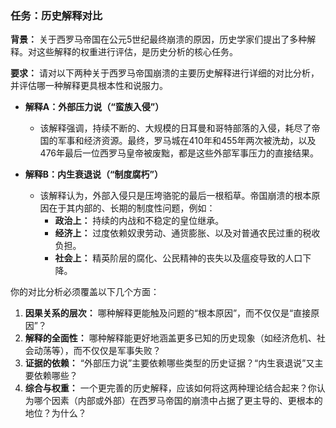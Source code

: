 ### 任务：历史解释对比

**背景：**
关于西罗马帝国在公元5世纪最终崩溃的原因，历史学家们提出了多种解释。对这些解释的权重进行评估，是历史分析的核心任务。

**要求：**
请对以下两种关于西罗马帝国崩溃的主要历史解释进行详细的对比分析，并评估哪一种解释更具根本性和说服力。

*   **解释A：外部压力说（“蛮族入侵”）**
    *   该解释强调，持续不断的、大规模的日耳曼和哥特部落的入侵，耗尽了帝国的军事和经济资源。最终，罗马城在410年和455年两次被洗劫，以及476年最后一位西罗马皇帝被废黜，都是这些外部军事压力的直接结果。

*   **解释B：内生衰退说（“制度腐朽”）**
    *   该解释认为，外部入侵只是压垮骆驼的最后一根稻草。帝国崩溃的根本原因在于其内部的、长期的制度性问题，例如：
        *   **政治上：** 持续的内战和不稳定的皇位继承。
        *   **经济上：** 过度依赖奴隶劳动、通货膨胀、以及对普通农民过重的税收负担。
        *   **社会上：** 精英阶层的腐化、公民精神的丧失以及瘟疫导致的人口下降。

你的对比分析必须覆盖以下几个方面：
1.  **因果关系的层次：** 哪种解释更能触及问题的“根本原因”，而不仅仅是“直接原因”？
2.  **解释的全面性：** 哪种解释能更好地涵盖更多已知的历史现象（如经济危机、社会动荡等），而不仅仅是军事失败？
3.  **证据的依赖：** “外部压力说”主要依赖哪些类型的历史证据？“内生衰退说”又主要依赖哪些？
4.  **综合与权重：** 一个更完善的历史解释，应该如何将这两种理论结合起来？你认为哪个因素（内部或外部）在西罗马帝国的崩溃中占据了更主导的、更根本的地位？为什么？